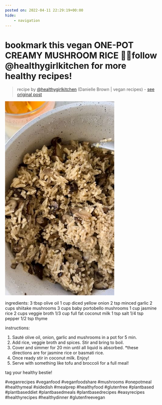 ```yaml
---
posted on: 2022-04-11 22:29:19+00:00
hide:
    - navigation
---
```


# bookmark this vegan ONE-POT CREAMY MUSHROOM RICE 🍚✨follow @healthygirlkitchen for more healthy recipes!  

> recipe by [@healthygirlkitchen](https://www.instagram.com/healthygirlkitchen/) 
(Danielle Brown | vegan recipes) - [see original post](https://instagram.com/p/CcOkDyrpHkD)

![](../img/healthygirlkitchen_11-04-2022_2204.png)


ingredients: 
3 tbsp olive oil
1 cup diced yellow onion
2 tsp minced garlic
2 cups shiitake mushrooms
3 cups baby portobello mushrooms
1 cup jasmine rice
2 cups veggie broth
1/3 cup full fat coconut milk
1 tsp salt
1/4 tsp pepper
1/2 tsp thyme 

instructions: 
1. Sauté olive oil, onion, garlic and mushrooms in a pot for 5 min. 
2. Add rice, veggie broth and spices. Stir and bring to boil. 
3. Cover and simmer for 20 min until all liquid is absorbed. *these directions are for jasmine rice or basmati rice.
4. Once ready stir in coconut milk. Enjoy! 
5. Serve with something like tofu and broccoli for a full meal! 

tag your healthy bestie! 

\#veganrecipes \#veganfood \#veganfoodshare \#mushrooms \#onepotmeal \#healthymeal \#sidedish \#mealprep \#healthyfood \#glutenfree \#plantbased \#plantbaseddiet \#plantbasedmeals \#plantbasedrecipes \#easyrecipes \#healthyrecipes \#healthydinner \#glutenfreevegan 